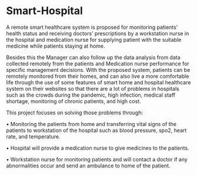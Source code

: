 # Smart-Hospital
A remote smart healthcare system is proposed for monitoring patients’ health status and receiving doctors’ prescriptions by a workstation nurse in the hospital and medication nurse for supplying patient with the suitable medicine while patients staying at home.

Besides this 
the Manager can also follow up the data analysis from data collected remotely from the 
patients and Medication nurse performance for specific management decisions. With the 
proposed system, patients can be remotely monitored from their homes, and can also live a 
more comfortable life through the use of some features of smart home and hospital healthcare 
system on their websites so that there are a lot of problems in hospitals such as the crowds 
during the pandemic, high infection, medical staff shortage, monitoring of chronic patients, 
and high cost.

This project focuses on solving those problems through:

   • Monitoring the patients from home and transferring vital signs of the patients to workstation of the hospital such as blood pressure, spo2, heart rate, and temperature.

   • Hospital will provide a medication nurse to give medicines to the patients.

   • Workstation nurse for monitoring patients and will contact a doctor if any abnormalities occur and send an ambulance to home of the patient.
